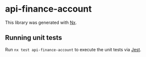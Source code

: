 # api-finance-account

This library was generated with [Nx](https://nx.dev).

## Running unit tests

Run `nx test api-finance-account` to execute the unit tests via [Jest](https://jestjs.io).
